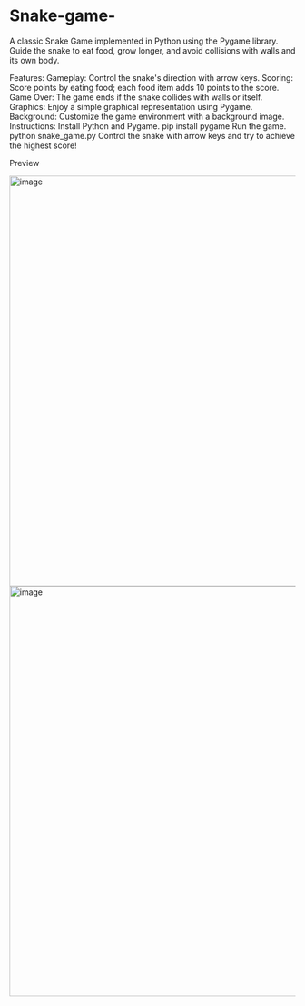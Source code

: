 # Snake-game-
A classic Snake Game implemented in Python using the Pygame library. Guide the snake to eat food, grow longer, and avoid collisions with walls and its own body.


Features:
Gameplay: Control the snake's direction with arrow keys.
Scoring: Score points by eating food; each food item adds 10 points to the score.
Game Over: The game ends if the snake collides with walls or itself.
Graphics: Enjoy a simple graphical representation using Pygame.
Background: Customize the game environment with a background image.
Instructions:
Install Python and Pygame.
pip install pygame
Run the game.
python snake_game.py
Control the snake with arrow keys and try to achieve the highest score!

Preview 

<img width="723" alt="image" src="https://github.com/Yuusufm/Snake-game-/assets/155135681/387526d4-af35-40ba-8a1b-33f0e6bcaa90">


<img width="723" alt="image" src="https://github.com/Yuusufm/Snake-game-/assets/155135681/14a679e7-4dcd-40ba-bd21-860e811d4a93">


